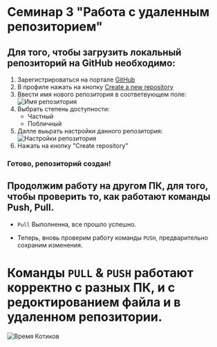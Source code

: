 # Семинар 3 "Работа с удаленным репозиторием" 

## Для того, чтобы загрузить локальный репозиторий на GitHub необходимо:

1. Зарегистрироваться на портале 
[GitHub](https://github.com/)
2. В профиле нажать на кнопку [Create a new repository](https://github.com/new)
3. Ввести имя нового репозитория в соответвующем поле: 
![Имя репозитория](Name%20New%20Repository.png) 
4. Выбрать степень доступности: 
    * Частный 
    * Побличный
5. Далле выьрать настройки данного репозитория:
![Настройки репозитория](%D0%9D%D0%B0%D1%81%D1%82%D1%80%D0%BE%D0%B9%D0%BA%D0%B8%20%D1%80%D0%B5%D0%BF%D0%BE%D0%B7%D0%B8%D1%82%D0%BE%D1%80%D0%B8%D1%8F.png)
6. Нажать на кнопку "Create repository"
### Готово, репозиторий создан! 

## Продолжим работу на другом ПК, для того, чтобы проверить то, как работают команды Push, Pull.

* `Pull` Выполненна, все прошло успешно. 

* Теперь, вновь проверим работу команды `PUSH`, предварительно сохраним изменения. 
# Команды `PULL` & `PUSH` работают корректно с разных ПК, и с редоктированием файла и в удаленном репозитории. 

![Время Котиков](https://rozetked.me/images/uploads/dwoilp3BVjlE.jpg)
